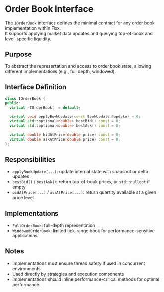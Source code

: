 # Order Book Interface

The `IOrderBook` interface defines the minimal contract for any order book implementation within Flox.  
It supports applying market data updates and querying top-of-book and level-specific liquidity.

## Purpose

To abstract the representation and access to order book state, allowing different implementations (e.g., full depth, windowed).

## Interface Definition

```cpp
class IOrderBook {
public:
  virtual ~IOrderBook() = default;

  virtual void applyBookUpdate(const BookUpdate &update) = 0;
  virtual std::optional<double> bestBid() const = 0;
  virtual std::optional<double> bestAsk() const = 0;

  virtual double bidAtPrice(double price) const = 0;
  virtual double askAtPrice(double price) const = 0;
};
```

## Responsibilities

- `applyBookUpdate(...)`: update internal state with snapshot or delta updates
- `bestBid()` / `bestAsk()`: return top-of-book prices, or `std::nullopt` if empty
- `bidAtPrice(...)` / `askAtPrice(...)`: return quantity available at a given price level

## Implementations

- `FullOrderBook`: full-depth representation
- `WindowedOrderBook`: limited tick-range book for performance-sensitive applications

## Notes

- Implementations must ensure thread safety if used in concurrent environments
- Used directly by strategies and execution components
- Implementations should inline performance-critical methods for optimal performance.